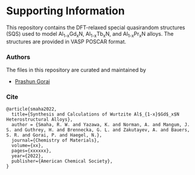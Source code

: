 # Supporting Information

This repository contains the DFT-relaxed special quasirandom structures (SQS) used to model Al<sub>1-x</sub>Gd<sub>x</sub>N, Al<sub>1-x</sub>Tb<sub>x</sub>N, and Al<sub>1-x</sub>Pr<sub>x</sub>N alloys.  The structures are provided in VASP POSCAR format. 


### Authors
The files in this repository are curated and maintained by

* [Prashun Gorai](mailto:pgorai[at]mines[dot]edu)


### Cite
```
@article{smaha2022,
  title={Synthesis and Calculations of Wurtzite Al$_{1-x}$Gd$_x$N Heterostructural Alloys},
  author = {Smaha, R. W. and Yazawa, K. and Norman, A. and Mangum, J. S. and Guthrey, H. and Brennecka, G. L. and Zakutayev, A. and Bauers, S. R. and Gorai, P. and Haegel, N.},
  journal={Chemistry of Materials},
  volume={xx},
  pages={xxxxxx},
  year={2022},
  publisher={American Chemical Society},
}
```
